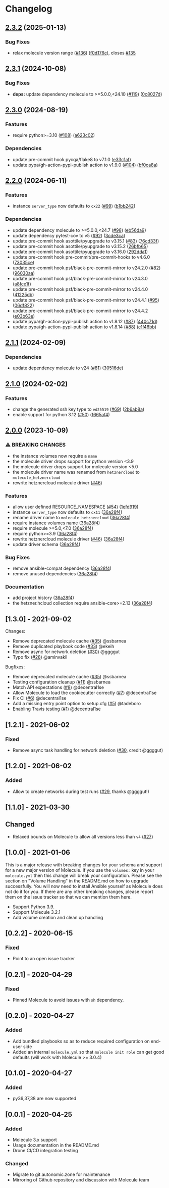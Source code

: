 # Changelog

## [2.3.2](https://github.com/ansible-community/molecule-hetznercloud/compare/2.3.1...2.3.2) (2025-01-13)


### Bug Fixes

* relax molecule version range ([#136](https://github.com/ansible-community/molecule-hetznercloud/issues/136)) ([f0d176c](https://github.com/ansible-community/molecule-hetznercloud/commit/f0d176c19c3dce98633f6766c759643c41b7a95e)), closes [#135](https://github.com/ansible-community/molecule-hetznercloud/issues/135)

## [2.3.1](https://github.com/ansible-community/molecule-hetznercloud/compare/2.3.0...2.3.1) (2024-10-08)


### Bug Fixes

* **deps:** update dependency molecule to &gt;=5.0.0,&lt;24.10 ([#119](https://github.com/ansible-community/molecule-hetznercloud/issues/119)) ([0c8027d](https://github.com/ansible-community/molecule-hetznercloud/commit/0c8027db126bf0603bc27fb5017425855235e3a3))

## [2.3.0](https://github.com/ansible-community/molecule-hetznercloud/compare/2.2.0...2.3.0) (2024-08-19)


### Features

* require python&gt;=3.10 ([#108](https://github.com/ansible-community/molecule-hetznercloud/issues/108)) ([a623c02](https://github.com/ansible-community/molecule-hetznercloud/commit/a623c02e2ee9dbf4e0a374eec2960fad5702ad7c))


### Dependencies

* update pre-commit hook pycqa/flake8 to v7.1.0 ([e33c1af](https://github.com/ansible-community/molecule-hetznercloud/commit/e33c1af40d8a8d17f7508ffa87413c3d2ec634da))
* update pypa/gh-action-pypi-publish action to v1.9.0 ([#104](https://github.com/ansible-community/molecule-hetznercloud/issues/104)) ([bf0ca8a](https://github.com/ansible-community/molecule-hetznercloud/commit/bf0ca8a5508db0d718faff9d606c18c46365d17e))

## [2.2.0](https://github.com/ansible-community/molecule-hetznercloud/compare/2.1.1...2.2.0) (2024-06-11)


### Features

* instance `server_type` now defaults to `cx22` ([#99](https://github.com/ansible-community/molecule-hetznercloud/issues/99)) ([b1bb242](https://github.com/ansible-community/molecule-hetznercloud/commit/b1bb24242272e2d8cfd82c6efde86f90994162c0))


### Dependencies

* update dependency molecule to &gt;=5.0.0,&lt;24.7 ([#98](https://github.com/ansible-community/molecule-hetznercloud/issues/98)) ([eb56da9](https://github.com/ansible-community/molecule-hetznercloud/commit/eb56da94eb088dbd5549882c294fe0207853670f))
* update dependency pytest-cov to v5 ([#92](https://github.com/ansible-community/molecule-hetznercloud/issues/92)) ([3cde3ca](https://github.com/ansible-community/molecule-hetznercloud/commit/3cde3ca9a028ce4c1a1c8e1caaa1086f5074b328))
* update pre-commit hook asottile/pyupgrade to v3.15.1 ([#83](https://github.com/ansible-community/molecule-hetznercloud/issues/83)) ([76cd33f](https://github.com/ansible-community/molecule-hetznercloud/commit/76cd33f77867fff898aac534e062e552e5aef401))
* update pre-commit hook asottile/pyupgrade to v3.15.2 ([26bfb65](https://github.com/ansible-community/molecule-hetznercloud/commit/26bfb652fbe87177b107e00ab69c66f80e728095))
* update pre-commit hook asottile/pyupgrade to v3.16.0 ([292dda1](https://github.com/ansible-community/molecule-hetznercloud/commit/292dda12a67a08ce453d1f235085810e8f1826fe))
* update pre-commit hook pre-commit/pre-commit-hooks to v4.6.0 ([73035ce](https://github.com/ansible-community/molecule-hetznercloud/commit/73035ce0da0b474f118b4fb386b56bde1d3722af))
* update pre-commit hook psf/black-pre-commit-mirror to v24.2.0 ([#82](https://github.com/ansible-community/molecule-hetznercloud/issues/82)) ([96030aa](https://github.com/ansible-community/molecule-hetznercloud/commit/96030aa38bb0cfb4c68301cab0f50ef73cf30ac5))
* update pre-commit hook psf/black-pre-commit-mirror to v24.3.0 ([a8fce1f](https://github.com/ansible-community/molecule-hetznercloud/commit/a8fce1f11f23ad78c5c0746fe2191d91484d4e68))
* update pre-commit hook psf/black-pre-commit-mirror to v24.4.0 ([41225db](https://github.com/ansible-community/molecule-hetznercloud/commit/41225db7d216fcd9a35afa352679f05cbd6d132f))
* update pre-commit hook psf/black-pre-commit-mirror to v24.4.1 ([#95](https://github.com/ansible-community/molecule-hetznercloud/issues/95)) ([06df822](https://github.com/ansible-community/molecule-hetznercloud/commit/06df8229c11775bace06fed18657be2244a9ec65))
* update pre-commit hook psf/black-pre-commit-mirror to v24.4.2 ([e03b63e](https://github.com/ansible-community/molecule-hetznercloud/commit/e03b63e9c035636df0bca464dc124e876d460d15))
* update pypa/gh-action-pypi-publish action to v1.8.12 ([#87](https://github.com/ansible-community/molecule-hetznercloud/issues/87)) ([440c71d](https://github.com/ansible-community/molecule-hetznercloud/commit/440c71d8273b47985d0113ac26de8edf20fdab6f))
* update pypa/gh-action-pypi-publish action to v1.8.14 ([#88](https://github.com/ansible-community/molecule-hetznercloud/issues/88)) ([c1f46bb](https://github.com/ansible-community/molecule-hetznercloud/commit/c1f46bba686f7369931441b3ebe24ab9eeb6c674))

## [2.1.1](https://github.com/ansible-community/molecule-hetznercloud/compare/2.1.0...2.1.1) (2024-02-09)


### Dependencies

* update dependency molecule to v24 ([#81](https://github.com/ansible-community/molecule-hetznercloud/issues/81)) ([30516de](https://github.com/ansible-community/molecule-hetznercloud/commit/30516deaeec7643c4f6f2708c68eef3cfec55251))

## [2.1.0](https://github.com/ansible-community/molecule-hetznercloud/compare/2.0.0...2.1.0) (2024-02-02)


### Features

* change the generated ssh key type to `ed25519` ([#69](https://github.com/ansible-community/molecule-hetznercloud/issues/69)) ([2b6ab8a](https://github.com/ansible-community/molecule-hetznercloud/commit/2b6ab8a481f3f9d25172b6a564495fe7499a940c))
* enable support for python 3.12 ([#50](https://github.com/ansible-community/molecule-hetznercloud/issues/50)) ([f665af4](https://github.com/ansible-community/molecule-hetznercloud/commit/f665af4d62b0daf7ce0ae4a3b42ad8484659226d))

## [2.0.0](https://github.com/ansible-community/molecule-hetznercloud/compare/1.3.0...v2.0.0) (2023-10-09)

### ⚠ BREAKING CHANGES

- the instance volumes now require a `name`
- the molecule driver drops support for python version <3.9
- the molecule driver drops support for molecule version <5.0
- the molecule driver name was renamed from `hetznercloud` to `molecule_hetznercloud`
- rewrite hetznercloud molecule driver ([#46](https://github.com/ansible-community/molecule-hetznercloud/issues/46))

### Features

- allow user defined RESOURCE_NAMESPACE ([#54](https://github.com/ansible-community/molecule-hetznercloud/issues/54)) ([1efd919](https://github.com/ansible-community/molecule-hetznercloud/commit/1efd919552d0507a21945efcdf4799aeee821065))
- instance `server_type` now defaults to `cx11` ([36a28f4](https://github.com/ansible-community/molecule-hetznercloud/commit/36a28f40da6b98eb7473739cf0edc0989f89b978))
- rename driver name to `molecule_hetznercloud` ([36a28f4](https://github.com/ansible-community/molecule-hetznercloud/commit/36a28f40da6b98eb7473739cf0edc0989f89b978))
- require instance volumes name ([36a28f4](https://github.com/ansible-community/molecule-hetznercloud/commit/36a28f40da6b98eb7473739cf0edc0989f89b978))
- require molecule &gt;=5.0,&lt;7.0 ([36a28f4](https://github.com/ansible-community/molecule-hetznercloud/commit/36a28f40da6b98eb7473739cf0edc0989f89b978))
- require python&gt;=3.9 ([36a28f4](https://github.com/ansible-community/molecule-hetznercloud/commit/36a28f40da6b98eb7473739cf0edc0989f89b978))
- rewrite hetznercloud molecule driver ([#46](https://github.com/ansible-community/molecule-hetznercloud/issues/46)) ([36a28f4](https://github.com/ansible-community/molecule-hetznercloud/commit/36a28f40da6b98eb7473739cf0edc0989f89b978))
- update driver schema ([36a28f4](https://github.com/ansible-community/molecule-hetznercloud/commit/36a28f40da6b98eb7473739cf0edc0989f89b978))

### Bug Fixes

- remove ansible-compat dependency ([36a28f4](https://github.com/ansible-community/molecule-hetznercloud/commit/36a28f40da6b98eb7473739cf0edc0989f89b978))
- remove unused dependencies ([36a28f4](https://github.com/ansible-community/molecule-hetznercloud/commit/36a28f40da6b98eb7473739cf0edc0989f89b978))

### Documentation

- add project history ([36a28f4](https://github.com/ansible-community/molecule-hetznercloud/commit/36a28f40da6b98eb7473739cf0edc0989f89b978))
- the hetzner.hcloud collection require ansible-core&gt;=2.13 ([36a28f4](https://github.com/ansible-community/molecule-hetznercloud/commit/36a28f40da6b98eb7473739cf0edc0989f89b978))

## [1.3.0] - 2021-09-02

Changes:

- Remove deprecated molecule cache ([#35](https://github.com/ansible-community/molecule-hetznercloud/pull/35)) @ssbarnea
- Remove duplicated playbook code ([#33](https://github.com/ansible-community/molecule-hetznercloud/pull/33)) @ekeih
- Remove async for network deletion ([#30](https://github.com/ansible-community/molecule-hetznercloud/pull/30)) @ggggut
- Typo fix ([#28](https://github.com/ansible-community/molecule-hetznercloud/pull/28)) @aminvakil

Bugfixes:

- Remove deprecated molecule cache ([#35](https://github.com/ansible-community/molecule-hetznercloud/pull/35)) @ssbarnea
- Testing configuration cleanup ([#11](https://github.com/ansible-community/molecule-hetznercloud/pull/11)) @ssbarnea
- Match API expectations ([#8](https://github.com/ansible-community/molecule-hetznercloud/pull/8)) @decentral1se
- Allow Molecule to load the cookiecutter correctly ([#7](https://github.com/ansible-community/molecule-hetznercloud/pull/7)) @decentral1se
- Fix CI ([#6](https://github.com/ansible-community/molecule-hetznercloud/pull/6)) @decentral1se
- Add a missing entry point option to setup.cfg ([#5](https://github.com/ansible-community/molecule-hetznercloud/pull/5)) @tadeboro
- Enabling Travis testing ([#1](https://github.com/ansible-community/molecule-hetznercloud/pull/1)) @decentral1se

## [1.2.1] - 2021-06-02

### Fixed

- Remove async task handling for network deletion ([#30](https://github.com/ansible-community/molecule-hetznercloud/pull/30), credit @ggggut)

## [1.2.0] - 2021-06-02

### Added

- Allow to create networks during test runs ([#29](https://github.com/ansible-community/molecule-hetznercloud/pull/29), thanks @ggggut!)

## [1.1.0] - 2021-03-30

## Changed

- Relaxed bounds on Molecule to allow all versions less than `v4` ([#27](https://github.com/ansible-community/molecule-hetznercloud/pull/27))

## [1.0.0] - 2021-01-06

This is a major release with breaking changes for your schema and support for a
new major version of Molecule. If you use the `volumes:` key in your
`molecule.yml` then this change will break your configuration. Please see the
section on "Volume Handling" in the README.md on how to upgrade successfully.
You will now need to install Ansible yourself as Molecule does not do it for
you. If there are any other breaking changes, please report them on the issue
tracker so that we can mention them here.

- Support Python 3.9.
- Support Molecule 3.2.1
- Add volume creation and clean up handling

## [0.2.2] - 2020-06-15

### Fixed

- Point to an open issue tracker

## [0.2.1] - 2020-04-29

### Fixed

- Pinned Molecule to avoid issues with `sh` dependency.

## [0.2.0] - 2020-04-27

### Added

- Add bundled playbooks so as to reduce required configuration on end-user side
- Added an internal `molecule.yml` so that `molecule init role` can get good defaults (will work with Molecule >= 3.0.4)

## [0.1.0] - 2020-04-27

### Added

- py36,37,38 are now supported

## [0.0.1] - 2020-04-25

### Added

- Molecule 3.x support
- Usage documentation in the README.md
- Drone CI/CD integration testing

### Changed

- Migrate to git.autonomic.zone for maintenance
- Mirroring of Github repository and discussion with Molecule team

